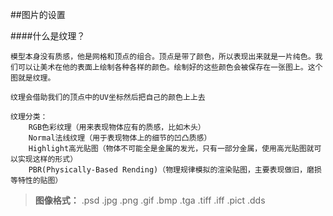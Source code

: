 ##图片的设置

####什么是纹理？

    模型本身没有质感，他是网格和顶点的组合。顶点是带了颜色，所以表现出来就是一片纯色。我们可以让美术在他的表面上绘制各种各样的颜色。绘制好的这些颜色会被保存在一张图上。这个图就是纹理。

    纹理会借助我们的顶点中的UV坐标然后把自己的颜色上上去

    纹理分类：
        RGB色彩纹理（用来表现物体应有的质感，比如木头）
        Normal法线纹理（用于表现物体上的细节的凹凸质感）
        Highlight高光贴图（物体不可能全是金属的发光，只有一部分金属，使用高光贴图就可以实现这样的形式）
        PBR(Physically-Based Rending)（物理规律模拟的渲染贴图，主要表现做旧，磨损等特性的贴图）

>**图像格式：** .psd .jpg .png .gif .bmp .tga .tiff .iff .pict .dds